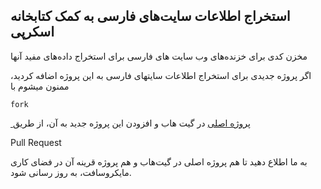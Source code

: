 ## استخراج اطلاعات سایت‌های فارسی به کمک کتابخانه اسکرپی

مخزن کدی برای خزنده‌های وب سایت های فارسی برای استخراج داده‌های مفید آنها

اگر پروژه جدیدی برای استخراج اطلاعات سایتهای فارسی به این پروژه اضافه کردید، ممنون میشوم با

`fork`

[‌ پروژه اصلی](https://github.com/smbanaie/Persian_Sites_Spiders) در گیت هاب و افزودن این پروژه جدید به آن، از طریق 

Pull Request

به ما اطلاع دهید تا هم پروژه اصلی در گیت‌هاب و هم پروژه قرینه آن در فضای کاری مایکروسافت، به روز رسانی شود.


